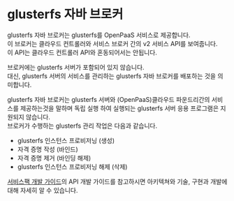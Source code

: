 # glusterfs 자바 브로커

 glusterfs 자바 브로커는 glusterfs를 OpenPaaS 서비스로 제공합니다. <br>
 이 브로커는 클라우드 컨트롤러와 서비스 브로커 간의 v2 서비스 API를 보여줍니다.<br> 
 이 API는 클라우드 컨트롤러 API와 혼동되어서는 안됩니다.<br>

 브로커에는 glusterfs 서버가 포함되어 있지 않습니다.<br>
 대신, glusterfs 서버의 서비스를 관리하는 glusterfs 자바 브로커를 배포하는 것을 의미합니다.<br>
 
 glusterfs 자바 브로커는 glusterfs 서버와 (OpenPaaS)클라우드 파운드리간의 서비스를 제공하는것을 말하며 독립 실행 하여 실행되는 glusterfs 서버 응용 프로그램은 지원되지 않습니다.<br>
 브로커가 수행하는 glusterfs 관리 작업은 다음과 같습니다.

 - glusterfs 인스턴스 프로비저닝 (생성)
 - 자격 증명 작성 (바인드)
 - 자격 증명 제거 (바인딩 해제)
 - glusterfs 인스턴스 프로비저닝 해제 (삭제)

[서비스팩 개발 가이드](https://github.com/K-PaaS/Guide-1.0-Spaghetti-/blob/master/Development-Guide/ServicePack_develope_guide.md)의 API 개발 가이드를 참고하시면 아키텍쳐와 기술, 구현과 개발에 대해 자세히 알 수 있습니다.
